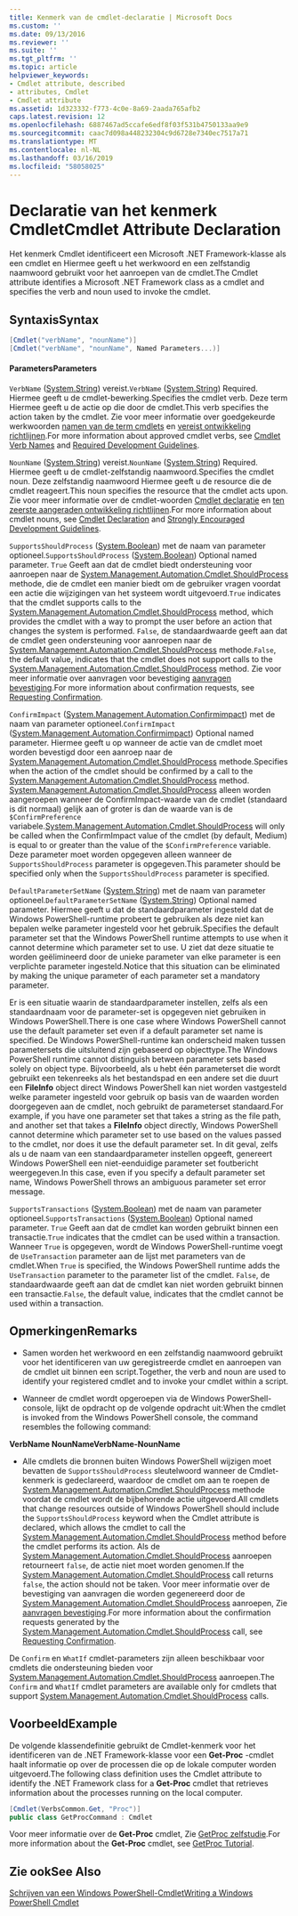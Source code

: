 ```yaml
---
title: Kenmerk van de cmdlet-declaratie | Microsoft Docs
ms.custom: ''
ms.date: 09/13/2016
ms.reviewer: ''
ms.suite: ''
ms.tgt_pltfrm: ''
ms.topic: article
helpviewer_keywords:
- Cmdlet attribute, described
- attributes, Cmdlet
- Cmdlet attribute
ms.assetid: 1d323332-f773-4c0e-8a69-2aada765afb2
caps.latest.revision: 12
ms.openlocfilehash: 6887467ad5ccafe6edf8f03f531b4750133aa9e9
ms.sourcegitcommit: caac7d098a448232304c9d6728e7340ec7517a71
ms.translationtype: MT
ms.contentlocale: nl-NL
ms.lasthandoff: 03/16/2019
ms.locfileid: "58058025"
---
```

# <a name="cmdlet-attribute-declaration"></a><span data-ttu-id="899da-102">Declaratie van het kenmerk Cmdlet</span><span class="sxs-lookup"><span data-stu-id="899da-102">Cmdlet Attribute Declaration</span></span>

<span data-ttu-id="899da-103">Het kenmerk Cmdlet identificeert een Microsoft .NET Framework-klasse als een cmdlet en Hiermee geeft u het werkwoord en een zelfstandig naamwoord gebruikt voor het aanroepen van de cmdlet.</span><span class="sxs-lookup"><span data-stu-id="899da-103">The Cmdlet attribute identifies a Microsoft .NET Framework class as a cmdlet and specifies the verb and noun used to invoke the cmdlet.</span></span>

## <a name="syntax"></a><span data-ttu-id="899da-104">Syntaxis</span><span class="sxs-lookup"><span data-stu-id="899da-104">Syntax</span></span>

```csharp
[Cmdlet("verbName", "nounName")]
[Cmdlet("verbName", "nounName", Named Parameters...)]
```

#### <a name="parameters"></a><span data-ttu-id="899da-105">Parameters</span><span class="sxs-lookup"><span data-stu-id="899da-105">Parameters</span></span>

<span data-ttu-id="899da-106">`VerbName` ([System.String](/dotnet/api/System.String)) vereist.</span><span class="sxs-lookup"><span data-stu-id="899da-106">`VerbName` ([System.String](/dotnet/api/System.String)) Required.</span></span> <span data-ttu-id="899da-107">Hiermee geeft u de cmdlet-bewerking.</span><span class="sxs-lookup"><span data-stu-id="899da-107">Specifies the cmdlet verb.</span></span> <span data-ttu-id="899da-108">Deze term Hiermee geeft u de actie op die door de cmdlet.</span><span class="sxs-lookup"><span data-stu-id="899da-108">This verb specifies the action taken by the cmdlet.</span></span> <span data-ttu-id="899da-109">Zie voor meer informatie over goedgekeurde werkwoorden [namen van de term cmdlets](./approved-verbs-for-windows-powershell-commands.md) en [vereist ontwikkeling richtlijnen](./required-development-guidelines.md).</span><span class="sxs-lookup"><span data-stu-id="899da-109">For more information about approved cmdlet verbs, see [Cmdlet Verb Names](./approved-verbs-for-windows-powershell-commands.md) and [Required Development Guidelines](./required-development-guidelines.md).</span></span>

<span data-ttu-id="899da-110">`NounName` ([System.String](/dotnet/api/System.String)) vereist.</span><span class="sxs-lookup"><span data-stu-id="899da-110">`NounName` ([System.String](/dotnet/api/System.String)) Required.</span></span> <span data-ttu-id="899da-111">Hiermee geeft u de cmdlet-zelfstandig naamwoord.</span><span class="sxs-lookup"><span data-stu-id="899da-111">Specifies the cmdlet noun.</span></span> <span data-ttu-id="899da-112">Deze zelfstandig naamwoord Hiermee geeft u de resource die de cmdlet reageert.</span><span class="sxs-lookup"><span data-stu-id="899da-112">This noun specifies the resource that the cmdlet acts upon.</span></span> <span data-ttu-id="899da-113">Zie voor meer informatie over de cmdlet-woorden [Cmdlet declaratie](./cmdlet-class-declaration.md) en [ten zeerste aangeraden ontwikkeling richtlijnen](./strongly-encouraged-development-guidelines.md).</span><span class="sxs-lookup"><span data-stu-id="899da-113">For more information about cmdlet nouns, see [Cmdlet Declaration](./cmdlet-class-declaration.md) and [Strongly Encouraged Development Guidelines](./strongly-encouraged-development-guidelines.md).</span></span>

<span data-ttu-id="899da-114">`SupportsShouldProcess` ([System.Boolean](/dotnet/api/System.Boolean)) met de naam van parameter optioneel.</span><span class="sxs-lookup"><span data-stu-id="899da-114">`SupportsShouldProcess` ([System.Boolean](/dotnet/api/System.Boolean)) Optional named parameter.</span></span> <span data-ttu-id="899da-115">`True` Geeft aan dat de cmdlet biedt ondersteuning voor aanroepen naar de [System.Management.Automation.Cmdlet.ShouldProcess](/dotnet/api/System.Management.Automation.Cmdlet.ShouldProcess) methode, die de cmdlet een manier biedt om de gebruiker vragen voordat een actie die wijzigingen van het systeem wordt uitgevoerd.</span><span class="sxs-lookup"><span data-stu-id="899da-115">`True` indicates that the cmdlet supports calls to the [System.Management.Automation.Cmdlet.ShouldProcess](/dotnet/api/System.Management.Automation.Cmdlet.ShouldProcess) method, which provides the cmdlet with a way to prompt the user before an action that changes the system is performed.</span></span> <span data-ttu-id="899da-116">`False`, de standaardwaarde geeft aan dat de cmdlet geen ondersteuning voor aanroepen naar de [System.Management.Automation.Cmdlet.ShouldProcess](/dotnet/api/System.Management.Automation.Cmdlet.ShouldProcess) methode.</span><span class="sxs-lookup"><span data-stu-id="899da-116">`False`, the default value, indicates that the cmdlet does not support calls to the [System.Management.Automation.Cmdlet.ShouldProcess](/dotnet/api/System.Management.Automation.Cmdlet.ShouldProcess) method.</span></span> <span data-ttu-id="899da-117">Zie voor meer informatie over aanvragen voor bevestiging [aanvragen bevestiging](./requesting-confirmation-from-cmdlets.md).</span><span class="sxs-lookup"><span data-stu-id="899da-117">For more information about confirmation requests, see [Requesting Confirmation](./requesting-confirmation-from-cmdlets.md).</span></span>

<span data-ttu-id="899da-118">`ConfirmImpact` ([System.Management.Automation.Confirmimpact](/dotnet/api/System.Management.Automation.ConfirmImpact)) met de naam van parameter optioneel.</span><span class="sxs-lookup"><span data-stu-id="899da-118">`ConfirmImpact` ([System.Management.Automation.Confirmimpact](/dotnet/api/System.Management.Automation.ConfirmImpact)) Optional named parameter.</span></span> <span data-ttu-id="899da-119">Hiermee geeft u op wanneer de actie van de cmdlet moet worden bevestigd door een aanroep naar de [System.Management.Automation.Cmdlet.ShouldProcess](/dotnet/api/System.Management.Automation.Cmdlet.ShouldProcess) methode.</span><span class="sxs-lookup"><span data-stu-id="899da-119">Specifies when the action of the cmdlet should be confirmed by a call to the [System.Management.Automation.Cmdlet.ShouldProcess](/dotnet/api/System.Management.Automation.Cmdlet.ShouldProcess) method.</span></span> <span data-ttu-id="899da-120">[System.Management.Automation.Cmdlet.ShouldProcess](/dotnet/api/System.Management.Automation.Cmdlet.ShouldProcess) alleen worden aangeroepen wanneer de ConfirmImpact-waarde van de cmdlet (standaard is dit normaal) gelijk aan of groter is dan de waarde van is de `$ConfirmPreference` variabele.</span><span class="sxs-lookup"><span data-stu-id="899da-120">[System.Management.Automation.Cmdlet.ShouldProcess](/dotnet/api/System.Management.Automation.Cmdlet.ShouldProcess) will only be called when the ConfirmImpact value of the cmdlet (by default, Medium) is equal to or greater than the value of the `$ConfirmPreference` variable.</span></span> <span data-ttu-id="899da-121">Deze parameter moet worden opgegeven alleen wanneer de `SupportsShouldProcess` parameter is opgegeven.</span><span class="sxs-lookup"><span data-stu-id="899da-121">This parameter should be specified only when the `SupportsShouldProcess` parameter is specified.</span></span>

<span data-ttu-id="899da-122">`DefaultParameterSetName` ([System.String](/dotnet/api/System.String)) met de naam van parameter optioneel.</span><span class="sxs-lookup"><span data-stu-id="899da-122">`DefaultParameterSetName` ([System.String](/dotnet/api/System.String)) Optional named parameter.</span></span> <span data-ttu-id="899da-123">Hiermee geeft u dat de standaardparameter ingesteld dat de Windows PowerShell-runtime probeert te gebruiken als deze niet kan bepalen welke parameter ingesteld voor het gebruik.</span><span class="sxs-lookup"><span data-stu-id="899da-123">Specifies the default parameter set that the Windows PowerShell runtime attempts to use when it cannot determine which parameter set to use.</span></span> <span data-ttu-id="899da-124">U ziet dat deze situatie te worden geëlimineerd door de unieke parameter van elke parameter is een verplichte parameter ingesteld.</span><span class="sxs-lookup"><span data-stu-id="899da-124">Notice that this situation can be eliminated by making the unique parameter of each parameter set a mandatory parameter.</span></span>

<span data-ttu-id="899da-125">Er is een situatie waarin de standaardparameter instellen, zelfs als een standaardnaam voor de parameter-set is opgegeven niet gebruiken in Windows PowerShell.</span><span class="sxs-lookup"><span data-stu-id="899da-125">There is one case where Windows PowerShell cannot use the default parameter set even if a default parameter set name is specified.</span></span> <span data-ttu-id="899da-126">De Windows PowerShell-runtime kan onderscheid maken tussen parametersets die uitsluitend zijn gebaseerd op objecttype.</span><span class="sxs-lookup"><span data-stu-id="899da-126">The Windows PowerShell runtime cannot distinguish between parameter sets based solely on object type.</span></span> <span data-ttu-id="899da-127">Bijvoorbeeld, als u hebt één parameterset die wordt gebruikt een tekenreeks als het bestandspad en een andere set die duurt een **FileInfo** object direct Windows PowerShell kan niet worden vastgesteld welke parameter ingesteld voor gebruik op basis van de waarden worden doorgegeven aan de cmdlet, noch gebruikt de parameterset standaard.</span><span class="sxs-lookup"><span data-stu-id="899da-127">For example, if you have one parameter set that takes a string as the file path, and another set that takes a **FileInfo** object directly, Windows PowerShell cannot determine which parameter set to use based on the values passed to the cmdlet, nor does it use the default parameter set.</span></span> <span data-ttu-id="899da-128">In dit geval, zelfs als u de naam van een standaardparameter instellen opgeeft, genereert Windows PowerShell een niet-eenduidige parameter set foutbericht weergegeven.</span><span class="sxs-lookup"><span data-stu-id="899da-128">In this case, even if you specify a default parameter set name, Windows PowerShell throws an ambiguous parameter set error message.</span></span>

<span data-ttu-id="899da-129">`SupportsTransactions` ([System.Boolean](/dotnet/api/System.Boolean)) met de naam van parameter optioneel.</span><span class="sxs-lookup"><span data-stu-id="899da-129">`SupportsTransactions` ([System.Boolean](/dotnet/api/System.Boolean)) Optional named parameter.</span></span> <span data-ttu-id="899da-130">`True` Geeft aan dat de cmdlet kan worden gebruikt binnen een transactie.</span><span class="sxs-lookup"><span data-stu-id="899da-130">`True` indicates that the cmdlet can be used within a transaction.</span></span> <span data-ttu-id="899da-131">Wanneer `True` is opgegeven, wordt de Windows PowerShell-runtime voegt de `UseTransaction` parameter aan de lijst met parameters van de cmdlet.</span><span class="sxs-lookup"><span data-stu-id="899da-131">When `True` is specified, the Windows PowerShell runtime adds the `UseTransaction` parameter to the parameter list of the cmdlet.</span></span> <span data-ttu-id="899da-132">`False`, de standaardwaarde geeft aan dat de cmdlet kan niet worden gebruikt binnen een transactie.</span><span class="sxs-lookup"><span data-stu-id="899da-132">`False`, the default value, indicates that the cmdlet cannot be used within a transaction.</span></span>

## <a name="remarks"></a><span data-ttu-id="899da-133">Opmerkingen</span><span class="sxs-lookup"><span data-stu-id="899da-133">Remarks</span></span>

- <span data-ttu-id="899da-134">Samen worden het werkwoord en een zelfstandig naamwoord gebruikt voor het identificeren van uw geregistreerde cmdlet en aanroepen van de cmdlet uit binnen een script.</span><span class="sxs-lookup"><span data-stu-id="899da-134">Together, the verb and noun are used to identify your registered cmdlet and to invoke your cmdlet within a script.</span></span>

- <span data-ttu-id="899da-135">Wanneer de cmdlet wordt opgeroepen via de Windows PowerShell-console, lijkt de opdracht op de volgende opdracht uit:</span><span class="sxs-lookup"><span data-stu-id="899da-135">When the cmdlet is invoked from the Windows PowerShell console, the command resembles the following command:</span></span>

<span data-ttu-id="899da-136">**VerbName NounName**</span><span class="sxs-lookup"><span data-stu-id="899da-136">**VerbName-NounName**</span></span>

- <span data-ttu-id="899da-137">Alle cmdlets die bronnen buiten Windows PowerShell wijzigen moet bevatten de `SupportsShouldProcess` sleutelwoord wanneer de Cmdlet-kenmerk is gedeclareerd, waardoor de cmdlet om aan te roepen de [System.Management.Automation.Cmdlet.ShouldProcess](/dotnet/api/System.Management.Automation.Cmdlet.ShouldProcess) methode voordat de cmdlet wordt de bijbehorende actie uitgevoerd.</span><span class="sxs-lookup"><span data-stu-id="899da-137">All cmdlets that change resources outside of Windows PowerShell should include the `SupportsShouldProcess` keyword when the Cmdlet attribute is declared, which allows the cmdlet to call the [System.Management.Automation.Cmdlet.ShouldProcess](/dotnet/api/System.Management.Automation.Cmdlet.ShouldProcess) method before the cmdlet performs its action.</span></span> <span data-ttu-id="899da-138">Als de [System.Management.Automation.Cmdlet.ShouldProcess](/dotnet/api/System.Management.Automation.Cmdlet.ShouldProcess) aanroepen retourneert `false`, de actie niet moet worden genomen.</span><span class="sxs-lookup"><span data-stu-id="899da-138">If the [System.Management.Automation.Cmdlet.ShouldProcess](/dotnet/api/System.Management.Automation.Cmdlet.ShouldProcess) call returns `false`, the action should not be taken.</span></span> <span data-ttu-id="899da-139">Voor meer informatie over de bevestiging van aanvragen die worden gegenereerd door de [System.Management.Automation.Cmdlet.ShouldProcess](/dotnet/api/System.Management.Automation.Cmdlet.ShouldProcess) aanroepen, Zie [aanvragen bevestiging](./requesting-confirmation-from-cmdlets.md).</span><span class="sxs-lookup"><span data-stu-id="899da-139">For more information about the confirmation requests generated by the [System.Management.Automation.Cmdlet.ShouldProcess](/dotnet/api/System.Management.Automation.Cmdlet.ShouldProcess) call, see [Requesting Confirmation](./requesting-confirmation-from-cmdlets.md).</span></span>

<span data-ttu-id="899da-140">De `Confirm` en `WhatIf` cmdlet-parameters zijn alleen beschikbaar voor cmdlets die ondersteuning bieden voor [System.Management.Automation.Cmdlet.ShouldProcess](/dotnet/api/System.Management.Automation.Cmdlet.ShouldProcess) aanroepen.</span><span class="sxs-lookup"><span data-stu-id="899da-140">The `Confirm` and `WhatIf` cmdlet parameters are available only for cmdlets that support [System.Management.Automation.Cmdlet.ShouldProcess](/dotnet/api/System.Management.Automation.Cmdlet.ShouldProcess) calls.</span></span>

## <a name="example"></a><span data-ttu-id="899da-141">Voorbeeld</span><span class="sxs-lookup"><span data-stu-id="899da-141">Example</span></span>

<span data-ttu-id="899da-142">De volgende klassendefinitie gebruikt de Cmdlet-kenmerk voor het identificeren van de .NET Framework-klasse voor een **Get-Proc** -cmdlet haalt informatie op over de processen die op de lokale computer worden uitgevoerd.</span><span class="sxs-lookup"><span data-stu-id="899da-142">The following class definition uses the Cmdlet attribute to identify the .NET Framework class for a **Get-Proc** cmdlet that retrieves information about the processes running on the local computer.</span></span>

```csharp
[Cmdlet(VerbsCommon.Get, "Proc")]
public class GetProcCommand : Cmdlet
```

<span data-ttu-id="899da-143">Voor meer informatie over de **Get-Proc** cmdlet, Zie [GetProc zelfstudie](./getproc-tutorial.md).</span><span class="sxs-lookup"><span data-stu-id="899da-143">For more information about the **Get-Proc** cmdlet, see [GetProc Tutorial](./getproc-tutorial.md).</span></span>

## <a name="see-also"></a><span data-ttu-id="899da-144">Zie ook</span><span class="sxs-lookup"><span data-stu-id="899da-144">See Also</span></span>

[<span data-ttu-id="899da-145">Schrijven van een Windows PowerShell-Cmdlet</span><span class="sxs-lookup"><span data-stu-id="899da-145">Writing a Windows PowerShell Cmdlet</span></span>](./writing-a-windows-powershell-cmdlet.md)
